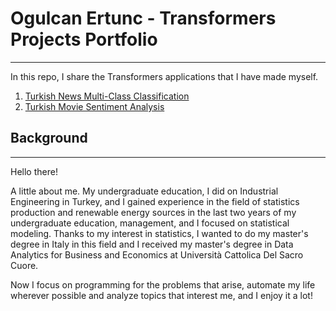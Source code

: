 # Ogulcan Ertunc - Transformers Projects Portfolio
---

In this repo, I share the Transformers applications that I have made myself.

1. [Turkish News Multi-Class Classification](https://github.com/ogulcanertunc/Transformers/tree/main/Turkish%20News%20Multi-Class%20Classification)
2. [Turkish Movie Sentiment Analysis](https://github.com/ogulcanertunc/Transformers/tree/main/Turkish%20Movie%20Sentiment%20Analysis)
  
     
## Background
---
Hello there!

A little about me. My undergraduate education, I did on Industrial Engineering in Turkey, and I gained experience in the field of statistics production and renewable energy sources in the last two years of my undergraduate education, management, and I focused on statistical modeling. Thanks to my interest in statistics, I wanted to do my master's degree in Italy in this field and I received my master's degree in Data Analytics for Business and Economics at Università Cattolica Del Sacro Cuore.  

Now I focus on programming for the problems that arise, automate my life wherever possible and analyze topics that interest me, and I enjoy it a lot!
